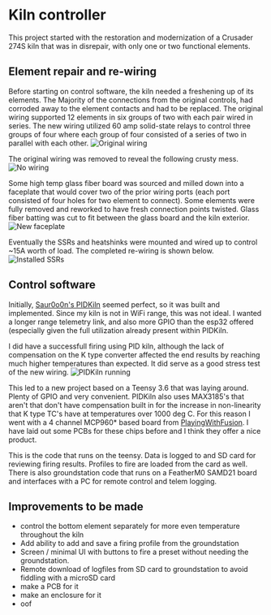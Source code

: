 # Kiln controller

This project started with the restoration and modernization of a Crusader 274S kiln that was in disrepair, with only one or two functional elements.

## Element repair and re-wiring

Before starting on control software, the kiln needed a freshening up of its elements. The Majority of the connections from the original controls, had corroded away to the element contacts and had to be replaced. The original wiring supported 12 elements in six groups of two with each pair wired in series. The new wiring utilized 60 amp solid-state relays to control three groups of four where each group of four consisted of a series of two in parallel with each other.
![Original wiring](images/original-wiring.jpg)

The original wiring was removed to reveal the following crusty mess. 
![No wiring](images/no-wiring.jpg)

Some high temp glass fiber board was sourced and milled down into a faceplate that would cover two of the prior wiring ports (each port consisted of four holes for two element to connect). Some elements were fully removed and reworked to have fresh connection points twisted. Glass fiber batting was cut to fit between the glass board and the kiln exterior.
![New faceplate](images/new-faceplat.jpg)

Eventually the SSRs and heatshinks were mounted and wired up to control ~15A worth of load. The completed re-wiring is shown below.
![Installed SSRs](images/ssr-installed.jpg)

## Control software

Initially, [Saur0o0n's PIDKiln](https://github.com/Saur0o0n/PIDKiln) seemed perfect, so it was built and implemented. Since my kiln is not in WiFi range, this was not ideal. I wanted a longer range telemetry link, and also more GPIO than the esp32 offered (especially given the full utilization already present within PIDKiln. 


I did have a successfull firing using PID kiln, although the lack of compensation on the K type converter affected the end results by reaching much higher temperatures than expected. It did serve as a good stress test of the new wiring.
![PIDKiln running](images/pidkiln-running.jpg)

This led to a new project based on a Teensy 3.6 that was laying around. Plenty of GPIO and very convenient. PIDKiln also uses MAX3185's that aren't that don't have compensation built in for the increase in non-linearity that K type TC's have at temperatures over 1000 deg C. For this reason I went with a 4 channel MCP960* based board from [PlayingWithFusion](https://www.playingwithfusion.com/productview.php?pdid=120). I have laid out some PCBs for these chips before and I think they offer a nice product.

This is the code that runs on the teensy. Data is logged to and SD card for reviewing firing results. Profiles to fire are loaded from the card as well. There is also groundstation code that runs on a FeatherM0 SAMD21 board and interfaces with a PC for remote control and telem logging. 

## Improvements to be made
* control the bottom element separately for more even temperature throughout the kiln
* Add ability to add and save a firing profile from the groundstation
* Screen / minimal UI with buttons to fire a preset without needing the groundstation.
* Remote download of logfiles from SD card to groundstation to avoid fiddling with a microSD card
* make a PCB for it
* make an enclosure for it
* oof
